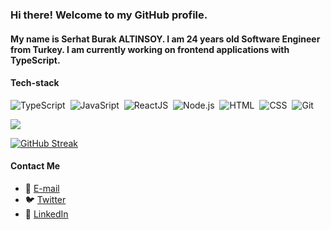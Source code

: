 ### Hi there! Welcome to my GitHub profile.

#### My name is Serhat Burak ALTINSOY. I am 24 years old Software Engineer from Turkey. I am currently working on frontend applications with TypeScript.

#### Tech-stack
![TypeScript](https://img.shields.io/badge/-TypeScript-141a20?style=flat&logo=Typescript&logoColor=3178C6)&nbsp;
![JavaSript](https://img.shields.io/badge/-JavaScript-141a20?style=flat&logo=Javascript&logoColor=FCDC00)&nbsp;
![ReactJS](https://img.shields.io/badge/-React-141a20?style=flat&logo=react&logoColor=61DAFB)&nbsp;
![Node.js](https://img.shields.io/badge/-Node.js-141a20?style=flat&logo=Node.js&logoColor=75AC63)&nbsp;
![HTML](https://img.shields.io/badge/-HTML-141a20?style=flat&logo=HTML5)&nbsp;
![CSS](https://img.shields.io/badge/-CSS-141a20?style=flat&logo=CSS3&logoColor=1572B6)&nbsp;
![Git](https://img.shields.io/badge/-Git-141a20?style=flat&logo=git)&nbsp;

![](https://github-readme-stats.vercel.app/api?username=sbaltinsoy&include_all_commits=true&show_icons=true&theme=merko&border_color=FFFF00&icon_color=FFFF00&text_color=FFCC00&title_color=FFFF00&count_private=true)

[![GitHub Streak](https://github-readme-streak-stats.herokuapp.com?user=sbaltinsoy&theme=Javascript-dark)](https://git.io/streak-stats)

#### Contact Me
- 📨 [E-mail](mailto:serhatburakaltinsoy@gmail.com)
- 🐦 [Twitter](https://twitter.com/sbaltinsoy)
- 👜 [LinkedIn](https://www.linkedin.com/in/serhat-burak-altinsoy/)
